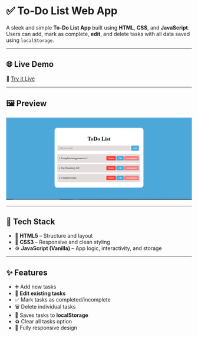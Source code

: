 # ✅ To-Do List Web App

A sleek and simple **To-Do List App** built using **HTML**, **CSS**, and **JavaScript**. Users can add, mark as complete, **edit**, and delete tasks with all data saved using `localStorage`.

---

## 🌐 Live Demo

🔗 [Try it Live]( https://mubeen2005.github.io/To-Do-List/)  


---

## 🖼️ Preview

![To-Do App Preview](to-do-list.PNG)  

---

## 🧰 Tech Stack

- 🧱 **HTML5** – Structure and layout
- 🎨 **CSS3** – Responsive and clean styling
- ⚙️ **JavaScript (Vanilla)** – App logic, interactivity, and storage

---

## ✨ Features

- ➕ Add new tasks
- 📝 **Edit existing tasks**
- ✅ Mark tasks as completed/incomplete
- 🗑️ Delete individual tasks
- 💾 Saves tasks to **localStorage**
- ♻️ Clear all tasks option
- 📱 Fully responsive design



